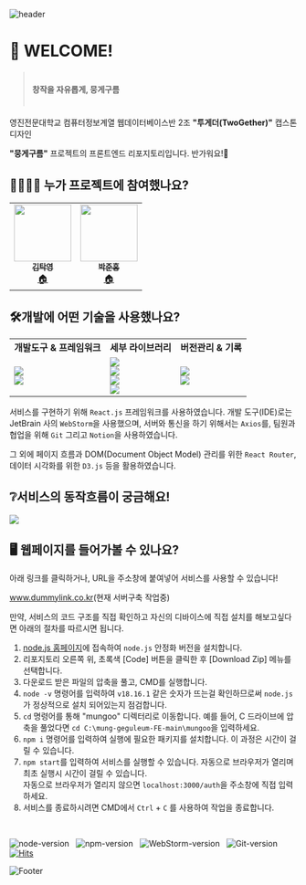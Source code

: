 ![header](https://capsule-render.vercel.app/api?type=waving&color=6667ab&height=300&section=header&text=뭉게구름%20FRONT-END&fontSize=70&fontColor=f0f0fd)

# 🤗 WELCOME!

> <h4>　<br>창작을 자유롭게, 뭉게구름<br>　

영진전문대학교 컴퓨터정보계열 웹데이터베이스반 2조 **"투게더(TwoGether)"** 캡스톤디자인

**"뭉게구름"** 프로젝트의 프론트엔드 리포지토리입니다. 반가워요!👋


## 👨‍👩‍👦‍👦 누가 프로젝트에 참여했나요?
<div align="center">
<table style="margin: auto">
    <tr> 
<td align="center"><a href="https://github.com/takyeoung"><img src="https://avatars.githubusercontent.com/u/103091272?v=4"
width="100px;" alt=""/><br /><sub><b>김탁영</b></sub></a><br /><a href="https://github.com/takyeoung" title="Code">🏠</a></td>

<td align="center"><a href="https://github.com/HONGBOY1"><img src="https://avatars.githubusercontent.com/u/103193673?v=4"
width="100px;" alt=""/><br /><sub><b>박준홍</b></sub></a><br /><a href="https://github.com/HONGBOY1" title="Code">🏠</a></td>

</tr>
</table>
</div>

## 🛠️개발에 어떤 기술을 사용했나요?
<div align="center">
<table>
<tr>
<td>
<b>개발도구 & 프레임워크
</td>
<td>
<b>세부 라이브러리
</td>
<td>
<b>버전관리 & 기록
</td>
</tr>
<tr>
<td>
<img src="https://img.shields.io/badge/React-61DAFB?style=for-the-badge&logo=React&logoColor=black"><br>
<img src="https://img.shields.io/badge/webstorm-000000?style=for-the-badge&logo=Webstorm&logoColor=white">
</td>
<td>
<img src="https://img.shields.io/badge/Axios-5A29E4?style=for-the-badge&logo=Axios&logoColor=white"><br>
<img src="https://img.shields.io/badge/React%20Router-CA4245?style=for-the-badge&logo=react-router&logoColor=white"><br>
<img src="https://img.shields.io/badge/D3.js-F9A03C?style=for-the-badge&logo=d3.js&logoColor=ba5813"><br>
<img src="https://img.shields.io/badge/JSON%20Web%20Token-000000?style=for-the-badge&logo=JSON Web Tokens&logoColor=fffff">
</td>
<td>
<img src="https://img.shields.io/badge/Git-F05032?style=for-the-badge&logo=Git&logoColor=white"><br>
<img src="https://img.shields.io/badge/notion-ffffff?style=for-the-badge&logo=notion&logoColor=black">
</td>
</tr>
</table>
</div>

서비스를 구현하기 위해 `React.js` 프레임워크를 사용하였습니다.
개발 도구(IDE)로는 JetBrain 사의 `WebStorm`을 사용했으며, 서버와 통신을 하기 위해서는 `Axios`를, 팀원과 협업을 위해 `Git` 그리고 `Notion`을 사용하였습니다.

그 외에 페이지 흐름과 DOM(Document Object Model) 관리를 위한 `React Router`, 데이터 시각화를 위한 `D3.js` 등을 활용하였습니다.

## ❔서비스의 동작흐름이 궁금해요!
<img src="https://camo.githubusercontent.com/cdad0ba218b752518efcee77e122e7a254411b76d23f14cb0a0bf44b91c65f00/68747470733a2f2f76656c6f672e76656c63646e2e636f6d2f696d616765732f6a7970313130322f706f73742f37383535373934382d336634382d343765382d616561652d3666666366393532303836382f696d6167652e706e67">

## 🖥️ 웹페이지를 들어가볼 수 있나요?
아래 링크를 클릭하거나, URL을 주소창에 붙여넣어 서비스를 사용할 수 있습니다!

<a href="www.dummylink.co.kr">www.dummylink.co.kr</a>(현재 서버구축 작업중)

만약, 서비스의 코드 구조를 직접 확인하고 자신의 디바이스에 직접 설치를 해보고싶다면 아래의 절차를 따르시면 됩니다.

1. <a href="https://nodejs.org/ko">node.js 홈페이지</a>에 접속하여 `node.js` 안정화 버전을 설치합니다.
2. 리포지토리 오른쪽 위, 초록색 [Code] 버튼을 클릭한 후 [Download Zip] 메뉴를 선택합니다.
3. 다운로드 받은 파일의 압축을 풀고, CMD를 실행합니다.
4. `node -v` 명령어를 입력하여 `v18.16.1` 같은 숫자가 뜨는걸 확인하므로써 `node.js`가 정상적으로 설치 되어있는지 점검합니다.
5. `cd` 명령어를 통해 "mungoo" 디렉터리로 이동합니다. 예를 들어, C 드라이브에 압축을 풀었다면 `cd C:\mung-geguleum-FE-main\mungoo`을 입력하세요.
6. `npm i` 명령어를 입력하여 실행에 필요한 패키지를 설치합니다. 이 과정은 시간이 걸릴 수 있습니다.
7. `npm start`를 입력하여 서비스를 실행할 수 있습니다. 자동으로 브라우저가 열리며 최초 실행시 시간이 걸릴 수 있습니다.<br>자동으로 브라우저가 열리지 않으면 `localhost:3000/auth`을 주소창에 직접 입력하세요.
8. 서비스를 종료하시려면 CMD에서 `Ctrl` + `C` 를 사용하여 작업을 종료합니다.

<br>

![node-version](https://img.shields.io/badge/node-v18.12.0-lightgray??style=flat-square&logoColor=white)&nbsp;&nbsp;
![npm-version](https://img.shields.io/badge/npm-v9.6.2-lightgray??style=flat-square&logoColor=white)&nbsp;&nbsp;
![WebStorm-version](https://img.shields.io/badge/WebStorm-2023.1.1-lightgray??style=flat-square&logoColor=white)&nbsp;&nbsp;
![Git-version](https://img.shields.io/badge/Git-v2.41.0-lightgray??style=flat-square&logoColor=white)&nbsp;&nbsp;
[![Hits](https://hits.seeyoufarm.com/api/count/incr/badge.svg?url=https%3A%2F%2Fgithub.com%2FYJU-3WDA-Twogether&count_bg=%2379C83D&title_bg=%23555555&icon=&icon_color=%23E7E7E7&title=hits&edge_flat=false)](https://hits.seeyoufarm.com)

![Footer](https://capsule-render.vercel.app/api?type=waving&color=6667ab&height=200&section=footer)
